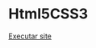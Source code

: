 # Html5CSS3
 
<a href="https://kam1hate.github.io/Html5CSS3/SiteAndroidLogo/android.html">Executar site</a>